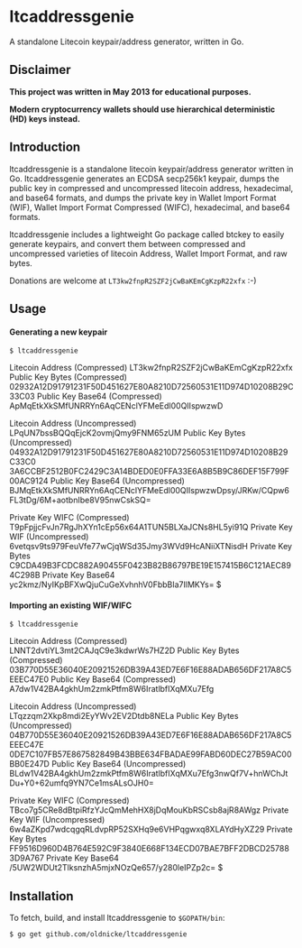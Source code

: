 # ltcaddressgenie
A standalone Litecoin keypair/address generator, written in Go.

## Disclaimer

**This project was written in May 2013 for educational purposes.**

**Modern cryptocurrency wallets should use hierarchical deterministic (HD) keys instead.**

## Introduction

ltcaddressgenie is a standalone litecoin keypair/address generator written in Go.
ltcaddressgenie generates an ECDSA secp256k1 keypair, dumps the public key in
compressed and uncompressed litecoin address, hexadecimal, and base64 formats,
and dumps the private key in Wallet Import Format (WIF), Wallet Import Format
Compressed (WIFC), hexadecimal, and base64 formats.

ltcaddressgenie includes a lightweight Go package called btckey to easily generate
keypairs, and convert them between compressed and uncompressed varieties of
litecoin Address, Wallet Import Format, and raw bytes.


Donations are welcome at `LT3kw2fnpR2SZF2jCwBaKEmCgKzpR22xfx` :-)

## Usage

#### Generating a new keypair

    $ ltcaddressgenie
Litecoin Address (Compressed)        LT3kw2fnpR2SZF2jCwBaKEmCgKzpR22xfx
Public Key Bytes (Compressed)        02932A12D91791231F50D451627E80A8210D72560531E11D974D10208B29C33C03
Public Key Base64 (Compressed)       ApMqEtkXkSMfUNRRYn6AqCENclYFMeEdl00QIIspwzwD

Litecoin Address (Uncompressed)      LPqUN7bssBQQqEjcK2ovmjQmy9FNM65zUM
Public Key Bytes (Uncompressed)      04932A12D91791231F50D451627E80A8210D72560531E11D974D10208B29C33C0
                                     3A6CCBF2512B0FC2429C3A14BDED0E0FFA33E6A8B5B9C86DEF15F799F00AC9124
Public Key Base64 (Uncompressed)     BJMqEtkXkSMfUNRRYn6AqCENclYFMeEdl00QIIspwzwDpsy/JRKw/CQpw6FL3tDg/6M+aotbnIbe8V95nwCskSQ=

Private Key WIFC (Compressed)        T9pFpjjcFvJn7RgJhXYn1cEp56x64A1TUN5BLXaJCNs8HL5yi91Q
Private Key WIF (Uncompressed)       6vetqsv9ts979FeuVfe77wCjqWSd35Jmy3WVd9HcANiiXTNisdH
Private Key Bytes                    C9CDA49B3FCDC882A90455F0423B82B86797BE19E157415B6C121AEC894C298B
Private Key Base64                   yc2kmz/NyIKpBFXwQjuCuGeXvhnhV0FbbBIa7IlMKYs=
    $

#### Importing an existing WIF/WIFC

    $ ltcaddressgenie 
Litecoin Address (Compressed)        LNNT2dvtiYL3mt2CAJqC9e3kdwrWs7HZ2D
Public Key Bytes (Compressed)        03B770D55E36040E20921526DB39A43ED7E6F16E88ADAB656DF217A8C5EEEC47E0
Public Key Base64 (Compressed)       A7dw1V42BA4gkhUm2zmkPtfm8W6IratlbfIXqMXu7Efg

Litecoin Address (Uncompressed)      LTqzzqm2Xkp8mdi2EyYWv2EV2Dtdb8NELa
Public Key Bytes (Uncompressed)      04B770D55E36040E20921526DB39A43ED7E6F16E88ADAB656DF217A8C5EEEC47E
                                     0DE7C107FB57E867582849B43BBE634FBADAE99FABD60DEC27B59AC00BB0E247D
Public Key Base64 (Uncompressed)     BLdw1V42BA4gkhUm2zmkPtfm8W6IratlbfIXqMXu7Efg3nwQf7V+hnWChJtDu+Y0+62umfq9YN7Ce1msALsOJH0=

Private Key WIFC (Compressed)        TBco7g5CRe8dBtpiRfzYJcQmMehHX8jDqMouKbRSCsb8ajR8AWgz
Private Key WIF (Uncompressed)       6w4aZKpd7wdcqgqRLdvpRP52SXHq9e6VHPqgwxq8XLAYdHyXZ29
Private Key Bytes                    FF9516D960D4B764E592C9F3840E668F134ECD07BAE7BFF2DBCD257883D9A767
Private Key Base64                   /5UW2WDUt2TlksnzhA5mjxNOzQe657/y280leIPZp2c=
    $

## Installation

To fetch, build, and install ltcaddressgenie to `$GOPATH/bin`:

    $ go get github.com/oldnicke/ltcaddressgenie



